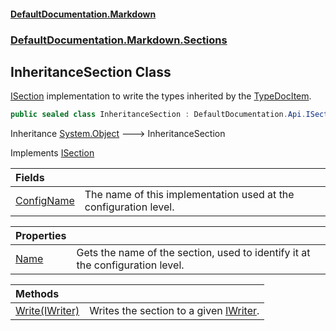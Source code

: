 #### [DefaultDocumentation\.Markdown](../../../../index.md 'index')
### [DefaultDocumentation\.Markdown\.Sections](../../../../index.md#DefaultDocumentation.Markdown.Sections 'DefaultDocumentation\.Markdown\.Sections')

## InheritanceSection Class

[ISection](https://github.com/Doraku/DefaultDocumentation/blob/master/documentation/api/DefaultDocumentation/Api/ISection/index.md 'DefaultDocumentation\.Api\.ISection') implementation to write the types inherited by the [TypeDocItem](https://github.com/Doraku/DefaultDocumentation/blob/master/documentation/api/DefaultDocumentation/Models/Types/TypeDocItem/index.md 'DefaultDocumentation\.Models\.Types\.TypeDocItem')\.

```csharp
public sealed class InheritanceSection : DefaultDocumentation.Api.ISection
```

Inheritance [System\.Object](https://docs.microsoft.com/en-us/dotnet/api/System.Object 'System\.Object') &#129106; InheritanceSection

Implements [ISection](https://github.com/Doraku/DefaultDocumentation/blob/master/documentation/api/DefaultDocumentation/Api/ISection/index.md 'DefaultDocumentation\.Api\.ISection')

| Fields | |
| :--- | :--- |
| [ConfigName](ConfigName.md 'DefaultDocumentation\.Markdown\.Sections\.InheritanceSection\.ConfigName') | The name of this implementation used at the configuration level\. |

| Properties | |
| :--- | :--- |
| [Name](Name.md 'DefaultDocumentation\.Markdown\.Sections\.InheritanceSection\.Name') | Gets the name of the section, used to identify it at the configuration level\. |

| Methods | |
| :--- | :--- |
| [Write\(IWriter\)](Write(IWriter).md 'DefaultDocumentation\.Markdown\.Sections\.InheritanceSection\.Write\(DefaultDocumentation\.Api\.IWriter\)') | Writes the section to a given [IWriter](https://github.com/Doraku/DefaultDocumentation/blob/master/documentation/api/DefaultDocumentation/Api/IWriter/index.md 'DefaultDocumentation\.Api\.IWriter')\. |
